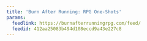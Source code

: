 ```yaml
---
title: 'Burn After Running: RPG One-Shots'
params:
  feedlink: https://burnafterrunningrpg.com/feed/
  feedid: 412aa25083b494d108eccd9a43e227c8
---
```


